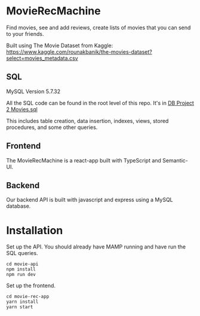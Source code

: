 # MovieRecMachine

Find movies, see and add reviews, create lists of movies that you can send to your friends.

Built using The Movie Dataset from Kaggle: https://www.kaggle.com/rounakbanik/the-movies-dataset?select=movies_metadata.csv

## SQL
MySQL Version 5.7.32

All the SQL code can be found in the root level of this repo. It's in [DB Project 2 Movies.sql](https://github.com/sunr1/MovieRecMachine/blob/main/DB%20Project%202%20Movies.sql)

This includes table creation, data insertion, indexes, views, stored procedures, and some other queries.

## Frontend

The MovieRecMachine is a react-app built with TypeScript and Semantic-UI.

## Backend

Our backend API is built with javascript and express using a MySQL database.

# Installation
Set up the API. You should already have MAMP running and have run the SQL queries.
```
cd movie-api
npm install
npm run dev
```

Set up the frontend.
```
cd movie-rec-app
yarn install
yarn start
```